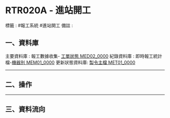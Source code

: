 # RTR020A - 進站開工
標籤 : #報工系統 #進站開工
備註 : 
## 一、資料庫
主要資料庫 : 報工數據收集- [工單狀態 MED02_0000](MED02_0000.md)
紀錄資料庫 : 即時報工統計檔-[機器別 MEM01_0000](MEM01_0000.md)
更新狀態資料庫: [製令主檔 MET01_0000](MET01_0000.md)

---

## 二、操作


---
## 三、資料流向
